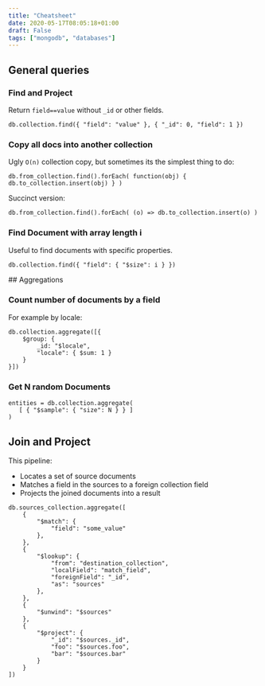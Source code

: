 ```yaml
---
title: "Cheatsheet"
date: 2020-05-17T08:05:18+01:00
draft: False
tags: ["mongodb", "databases"]
---
```


## General queries

### Find and Project

Return `field==value` without `_id` or other fields.

```
db.collection.find({ "field": "value" }, { "_id": 0, "field": 1 })
```

### Copy all docs into another collection

Ugly `O(n)` collection copy, but sometimes its the simplest thing to do:

```
db.from_collection.find().forEach( function(obj) { db.to_collection.insert(obj) } )
```

Succinct version:

```
db.from_collection.find().forEach( (o) => db.to_collection.insert(o) )
```

### Find Document with array length i

Useful to find documents with specific properties.

```
db.collection.find({ "field": { "$size": i } })
```


## Aggregations

### Count number of documents by a field

For example by locale:

```
db.collection.aggregate([{
    $group: {
        _id: "$locale",
        "locale": { $sum: 1 }
    }
}])
```

### Get N random Documents

```
entities = db.collection.aggregate(
   [ { "$sample": { "size": N } } ]
)
```

## Join and Project

This pipeline:
* Locates a set of source documents
* Matches a field in the sources to a foreign collection field
* Projects the joined documents into a result

```
db.sources_collection.aggregate([
    {
        "$match": {
            "field": "some_value"
        },
    },
    {
        "$lookup": {
            "from": "destination_collection",
            "localField": "match_field",
            "foreignField": "_id",
            "as": "sources"
        },
    },
    {
        "$unwind": "$sources"
    },
    {
        "$project": {
            "_id": "$sources._id",
            "foo": "$sources.foo",
            "bar": "$sources.bar"
        }
    }
])
```
